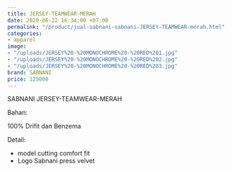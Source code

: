 ```yaml
---
title: JERSEY-TEAMWEAR-MERAH
date: 2020-06-22 16:34:00 +07:00
permalink: "/product/jual-sabnani-sabnani-JERSEY-TEAMWEAR-merah.html"
categories:
- apparel
image:
- "/uploads/JERSEY%20-%20MONOCHROME%20-%20RED%201.jpg"
- "/uploads/JERSEY%20-%20MONOCHROME%20-%20RED%202.jpg"
- "/uploads/JERSEY%20-%20MONOCHROME%20-%20RED%203.jpg"
brand: SABNANI
price: 125000
---
```


SABNANI
JERSEY-TEAMWEAR-MERAH

Bahan:

100% Drifit dan Benzema


Detail:

- model cutting comfort fit
- Logo Sabnani press velvet